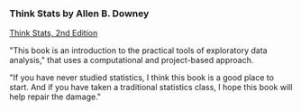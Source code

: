 ### Think Stats by Allen B. Downey

[Think Stats, 2nd Edition](http://greenteapress.com/thinkstats2/index.html)

"This book is an introduction to the practical tools of exploratory data analysis," that uses a computational and project-based approach.

"If you have never studied statistics, I think this book is a good place to start. And if you have taken a traditional statistics class, I hope this book will help repair the damage."
